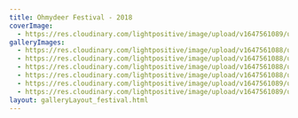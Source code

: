 ```yaml
---
title: Ohmydeer Festival - 2018
coverImage:
  - https://res.cloudinary.com/lightpositive/image/upload/v1647561089/uploads/Ohmydeer%20Festival%20-%202018/Oh4.jpg
galleryImages: 
  - https://res.cloudinary.com/lightpositive/image/upload/v1647561088/uploads/Ohmydeer%20Festival%20-%202018/OH1.jpg
  - https://res.cloudinary.com/lightpositive/image/upload/v1647561088/uploads/Ohmydeer%20Festival%20-%202018/OH5-1.jpg
  - https://res.cloudinary.com/lightpositive/image/upload/v1647561088/uploads/Ohmydeer%20Festival%20-%202018/OH.jpg
  - https://res.cloudinary.com/lightpositive/image/upload/v1647561088/uploads/Ohmydeer%20Festival%20-%202018/OH3.jpg
  - https://res.cloudinary.com/lightpositive/image/upload/v1647561089/uploads/Ohmydeer%20Festival%20-%202018/OH2.jpg
  - https://res.cloudinary.com/lightpositive/image/upload/v1647561089/uploads/Ohmydeer%20Festival%20-%202018/Oh4.jpg
layout: galleryLayout_festival.html
---
```

